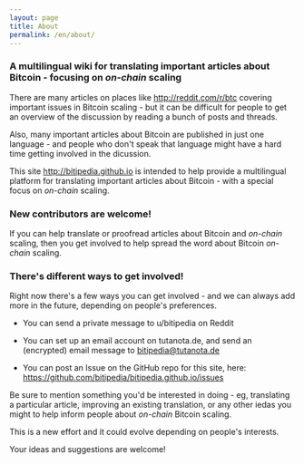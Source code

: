 ```yaml
---
layout: page
title: About
permalink: /en/about/
---
```


### A multilingual wiki for translating important articles about Bitcoin - focusing on _on-chain_ scaling

There are many articles on places like http://reddit.com/r/btc covering important issues in Bitcoin scaling - but it can be difficult for people to get an overview of the discussion by reading a bunch of posts and threads.

Also, many important articles about Bitcoin are published in just one language - and people who don't speak that language might have a hard time getting involved in the dicussion. 

This site http://bitipedia.github.io is intended to help provide a multilingual platform for translating important articles about Bitcoin - with a special focus on _on-chain_ scaling.

### New contributors are welcome! 

If you can help translate or proofread articles about Bitcoin and _on-chain_ scaling, then you get involved to help spread the word about Bitcoin _on-chain_ scaling.

### There's different ways to get involved!

Right now there's a few ways you can get involved - and we can always add more in the future, depending on people's preferences.

- You can send a private message to u/bitipedia on Reddit

- You can set up an email account on tutanota.de, and send an (encrypted) email message to bitipedia@tutanota.de 

- You can post an Issue on the GitHub repo for this site, here: https://github.com/bitipedia/bitipedia.github.io/issues

Be sure to mention something you'd be interested in doing - eg, translating a particular article, improving an existing translation, or any other iedas you might to help inform people about _on-chain_ Bitcoin scaling.

This is a new effort and it could evolve depending on people's interests.

Your ideas and suggestions are welcome!
